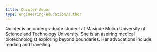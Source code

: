 ```yaml
---
title: Quinter Awuor
type: engineering-education/author
---
```

Quinter is an undergraduate student at Masinde Muliro University of Science and Technology University. She is an aspiring medical biotechnologist exploring beyond boundaries. Her advocations include reading and travelling. 
